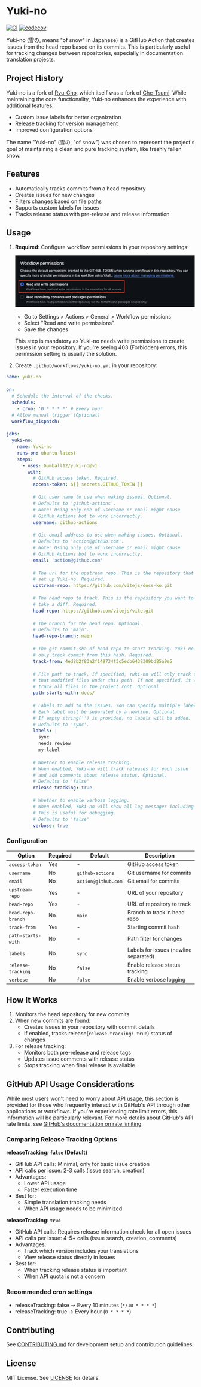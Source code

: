 # Yuki-no

[![CI](https://github.com/Gumball12/yuki-no/actions/workflows/ci.yml/badge.svg)](https://github.com/Gumball12/yuki-no/actions/workflows/ci.yml) [![codecov](https://codecov.io/gh/Gumball12/yuki-no/graph/badge.svg?token=BffFcZn5Dn)](https://codecov.io/gh/Gumball12/yuki-no)

Yuki-no (雪の, means "of snow" in Japanese) is a GitHub Action that creates issues from the head repo based on its commits. This is particularly useful for tracking changes between repositories, especially in documentation translation projects.

## Project History

Yuki-no is a fork of [Ryu-Cho](https://github.com/vuejs-translations/ryu-cho), which itself was a fork of [Che-Tsumi](https://github.com/vuejs-jp/che-tsumi). While maintaining the core functionality, Yuki-no enhances the experience with additional features:

- Custom issue labels for better organization
- Release tracking for version management
- Improved configuration options

The name "Yuki-no" (雪の, "of snow") was chosen to represent the project's goal of maintaining a clean and pure tracking system, like freshly fallen snow.

## Features

- Automatically tracks commits from a head repository
- Creates issues for new changes
- Filters changes based on file paths
- Supports custom labels for issues
- Tracks release status with pre-release and release information

## Usage

1. **Required**: Configure workflow permissions in your repository settings:

   ![Workflow Permissions Settings](docs/settings.png)

   - Go to Settings > Actions > General > Workflow permissions
   - Select "Read and write permissions"
   - Save the changes

   This step is mandatory as Yuki-no needs write permissions to create issues in your repository.
   If you're seeing 403 (Forbidden) errors, this permission setting is usually the solution.

2. Create `.github/workflows/yuki-no.yml` in your repository:

```yml
name: yuki-no

on:
  # Schedule the interval of the checks.
  schedule:
    - cron: '0 * * * *' # Every hour
  # Allow manual trigger (Optional)
  workflow_dispatch:

jobs:
  yuki-no:
    name: Yuki-no
    runs-on: ubuntu-latest
    steps:
      - uses: Gumball12/yuki-no@v1
        with:
          # GitHub access token. Required.
          access-token: ${{ secrets.GITHUB_TOKEN }}

          # Git user name to use when making issues. Optional.
          # Defaults to 'github-actions'.
          # Note: Using only one of username or email might cause
          # GitHub Actions bot to work incorrectly.
          username: github-actions

          # Git email address to use when making issues. Optional.
          # Defaults to 'action@github.com'.
          # Note: Using only one of username or email might cause
          # GitHub Actions bot to work incorrectly.
          email: 'action@github.com'

          # The url for the upstream repo. This is the repository that you
          # set up Yuki-no. Required.
          upstream-repo: https://github.com/vitejs/docs-ko.git

          # The head repo to track. This is the repository you want to
          # take a diff. Required.
          head-repo: https://github.com/vitejs/vite.git

          # The branch for the head repo. Optional.
          # Defaults to 'main'.
          head-repo-branch: main

          # The git commit sha of head repo to start tracking. Yuki-no will
          # only track commit from this hash. Required.
          track-from: 4ed8b2f83a2f149734f3c5ecb6438309bd85a9e5

          # File path to track. If specified, Yuki-no will only track commits
          # that modified files under this path. If not specified, it will
          # track all files in the project root. Optional.
          path-starts-with: docs/

          # Labels to add to the issues. You can specify multiple labels.
          # Each label must be separated by a newline. Optional.
          # If empty string('') is provided, no labels will be added.
          # Defaults to 'sync'.
          labels: |
            sync
            needs review
            my-label

          # Whether to enable release tracking.
          # When enabled, Yuki-no will track releases for each issue
          # and add comments about release status. Optional.
          # Defaults to 'false'
          release-tracking: true

          # Whether to enable verbose logging.
          # When enabled, Yuki-no will show all log messages including info and success messages.
          # This is useful for debugging.
          # Defaults to 'false'
          verbose: true
```

### Configuration

| Option             | Required | Default             | Description                           |
| ------------------ | -------- | ------------------- | ------------------------------------- |
| `access-token`     | Yes      | -                   | GitHub access token                   |
| `username`         | No       | `github-actions`    | Git username for commits              |
| `email`            | No       | `action@github.com` | Git email for commits                 |
| `upstream-repo`    | Yes      | -                   | URL of your repository                |
| `head-repo`        | Yes      | -                   | URL of repository to track            |
| `head-repo-branch` | No       | `main`              | Branch to track in head repo          |
| `track-from`       | Yes      | -                   | Starting commit hash                  |
| `path-starts-with` | No       | -                   | Path filter for changes               |
| `labels`           | No       | `sync`              | Labels for issues (newline separated) |
| `release-tracking` | No       | `false`             | Enable release status tracking        |
| `verbose`          | No       | `false`             | Enable verbose logging                |

## How It Works

1. Monitors the head repository for new commits
2. When new commits are found:
   - Creates issues in your repository with commit details
   - If enabled, tracks release(`release-tracking: true`) status of changes
3. For release tracking:
   - Monitors both pre-release and release tags
   - Updates issue comments with release status
   - Stops tracking when final release is available

## GitHub API Usage Considerations

While most users won't need to worry about API usage, this section is provided for those who frequently interact with GitHub's API through other applications or workflows. If you're experiencing rate limit errors, this information will be particularly relevant. For more details about GitHub's API rate limits, see [GitHub's documentation on rate limiting](https://docs.github.com/en/rest/using-the-rest-api/rate-limits-for-the-rest-api?apiVersion=2022-11-28).

### Comparing Release Tracking Options

**releaseTracking: `false` (Default)**

- GitHub API calls: Minimal, only for basic issue creation
- API calls per issue: 2-3 calls (issue search, creation)
- Advantages:
  - Lower API usage
  - Faster execution time
- Best for:
  - Simple translation tracking needs
  - When API usage needs to be minimized

**releaseTracking: `true`**

- GitHub API calls: Requires release information check for all open issues
- API calls per issue: 4-5+ calls (issue search, creation, comments)
- Advantages:
  - Track which version includes your translations
  - View release status directly in issues
- Best for:
  - When tracking release status is important
  - When API quota is not a concern

### Recommended cron settings

- releaseTracking: false → Every 10 minutes (`*/10 * * * *`)
- releaseTracking: true → Every hour (`0 * * * *`)

## Contributing

See [CONTRIBUTING.md](CONTRIBUTING.md) for development setup and contribution guidelines.

## License

MIT License. See [LICENSE](LICENSE) for details.
